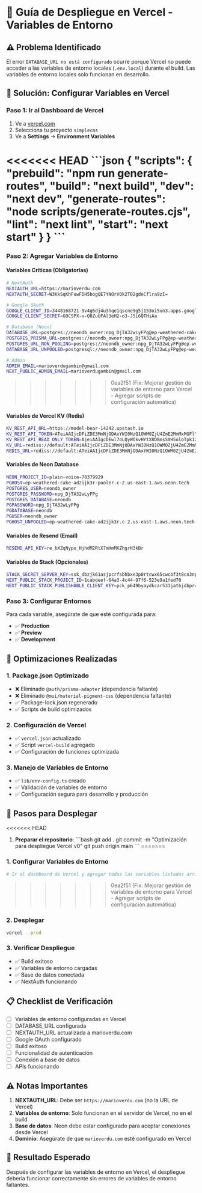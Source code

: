 # 🚀 Guía de Despliegue en Vercel - Variables de Entorno

## ⚠️ Problema Identificado

El error `DATABASE_URL no está configurado` ocurre porque Vercel no puede acceder a las variables de entorno locales (`.env.local`) durante el build. Las variables de entorno locales solo funcionan en desarrollo.

## 🔧 Solución: Configurar Variables en Vercel

### **Paso 1: Ir al Dashboard de Vercel**
1. Ve a [vercel.com](https://vercel.com)
2. Selecciona tu proyecto `simplecms`
3. Ve a **Settings** → **Environment Variables**

<<<<<<< HEAD
\`\`\`json
{
  "scripts": {
    "prebuild": "npm run generate-routes",
    "build": "next build",
    "dev": "next dev",
    "generate-routes": "node scripts/generate-routes.cjs",
    "lint": "next lint",
    "start": "next start"
  }
}
\`\`\`
=======
### **Paso 2: Agregar Variables de Entorno**

#### **Variables Críticas (Obligatorias)**
```bash
# NextAuth
NEXTAUTH_URL=https://marioverdu.com
NEXTAUTH_SECRET=W3KkSqKhFuwFDH5bogQE7YNOrVQk2TO2gdeCflra9zI=

# Google OAuth
GOOGLE_CLIENT_ID=3448168721-9v4g6dj4u3hqe1qscne9g5j153oi5un3.apps.googleusercontent.com
GOOGLE_CLIENT_SECRET=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

# Database (Neon)
DATABASE_URL=postgres://neondb_owner:npg_DjTA32wLyFPg@ep-weathered-cake-ad2ijk3r-pooler.c-2.us-east-1.aws.neon.tech/neondb?sslmode=require
POSTGRES_PRISMA_URL=postgres://neondb_owner:npg_DjTA32wLyFPg@ep-weathered-cake-ad2ijk3r-pooler.c-2.us-east-1.aws.neon.tech/neondb?connect_timeout=15&sslmode=require
POSTGRES_URL_NON_POOLING=postgres://neondb_owner:npg_DjTA32wLyFPg@ep-weathered-cake-ad2ijk3r.c-2.us-east-1.aws.neon.tech/neondb?sslmode=require
DATABASE_URL_UNPOOLED=postgresql://neondb_owner:npg_DjTA32wLyFPg@ep-weathered-cake-ad2ijk3r.c-2.us-east-1.aws.neon.tech/neondb?sslmode=require

# Admin
ADMIN_EMAIL=marioverdugambin@gmail.com
NEXT_PUBLIC_ADMIN_EMAIL=marioverdugambin@gmail.com
```
>>>>>>> 0ea2f51 (Fix: Mejorar gestión de variables de entorno para Vercel - Agregar scripts de configuración automática)

#### **Variables de Vercel KV (Redis)**
```bash
KV_REST_API_URL=https://model-bear-14242.upstash.io
KV_REST_API_TOKEN=ATeiAAIjcDFiZDE3MmNjODAxYWI0NzQ1OWM0ZjU4ZmE2MmMxMGFlY3AxMA
KV_REST_API_READ_ONLY_TOKEN=AjeiAAIgcDEwl7oLQyWOkvHYtX8D8msSXH5oloTpk1z7Cx_SUvH5JA
KV_URL=rediss://default:ATeiAAIjcDFiZDE3MmNjODAxYWI0NzQ1OWM0ZjU4ZmE2MmMxMGFlY3AxMA@model-bear-14242.upstash.io:6379
REDIS_URL=rediss://default:ATeiAAIjcDFiZDE3MmNjODAxYWI0NzQ1OWM0ZjU4ZmE2MmMxMGFlY3AxMA@model-bear-14242.upstash.io:6379
```

#### **Variables de Neon Database**
```bash
NEON_PROJECT_ID=plain-voice-70379929
PGHOST=ep-weathered-cake-ad2ijk3r-pooler.c-2.us-east-1.aws.neon.tech
POSTGRES_USER=neondb_owner
POSTGRES_PASSWORD=npg_DjTA32wLyFPg
POSTGRES_DATABASE=neondb
PGPASSWORD=npg_DjTA32wLyFPg
PGDATABASE=neondb
PGUSER=neondb_owner
PGHOST_UNPOOLED=ep-weathered-cake-ad2ijk3r.c-2.us-east-1.aws.neon.tech
```

#### **Variables de Resend (Email)**
```bash
RESEND_API_KEY=re_bXZqNypo_HjhdM2RtX7mHmMXZhgrH3kBr
```

#### **Variables de Stack (Opcionales)**
```bash
STACK_SECRET_SERVER_KEY=ssk_dbzjk61asjpcrfsbhbxe3p0rtcwx65cwcbf3t8cn3np2r
NEXT_PUBLIC_STACK_PROJECT_ID=1cabdeef-64a3-4c44-97f6-523e9a1fed70
NEXT_PUBLIC_STACK_PUBLISHABLE_CLIENT_KEY=pck_p649byaydkcar531jatbjdbpr4pgqv4syc7dpf3vfgjs8
```

### **Paso 3: Configurar Entornos**

Para cada variable, asegúrate de que esté configurada para:
- ✅ **Production**
- ✅ **Preview** 
- ✅ **Development**

## 🔧 Optimizaciones Realizadas

### **1. Package.json Optimizado**
- ❌ Eliminado `@auth/prisma-adapter` (dependencia faltante)
- ❌ Eliminado `@mui/material-pigment-css` (dependencia faltante)
- ✅ Package-lock.json regenerado
- ✅ Scripts de build optimizados

### **2. Configuración de Vercel**
- ✅ `vercel.json` actualizado
- ✅ Script `vercel-build` agregado
- ✅ Configuración de funciones optimizada

### **3. Manejo de Variables de Entorno**
- ✅ `lib/env-config.ts` creado
- ✅ Validación de variables de entorno
- ✅ Configuración segura para desarrollo y producción

## 🚀 Pasos para Desplegar

<<<<<<< HEAD
1. **Preparar el repositorio**:
   \`\`\`bash
   git add .
   git commit -m "Optimización para despliegue Vercel v0"
   git push origin main
   \`\`\`
=======
### **1. Configurar Variables de Entorno**
```bash
# Ir al dashboard de Vercel y agregar todas las variables listadas arriba
```
>>>>>>> 0ea2f51 (Fix: Mejorar gestión de variables de entorno para Vercel - Agregar scripts de configuración automática)

### **2. Desplegar**
```bash
vercel --prod
```

### **3. Verificar Despliegue**
- ✅ Build exitoso
- ✅ Variables de entorno cargadas
- ✅ Base de datos conectada
- ✅ NextAuth funcionando

## 📋 Checklist de Verificación

- [ ] Variables de entorno configuradas en Vercel
- [ ] DATABASE_URL configurada
- [ ] NEXTAUTH_URL actualizada a marioverdu.com
- [ ] Google OAuth configurado
- [ ] Build exitoso
- [ ] Funcionalidad de autenticación
- [ ] Conexión a base de datos
- [ ] APIs funcionando

## ⚠️ Notas Importantes

1. **NEXTAUTH_URL**: Debe ser `https://marioverdu.com` (no la URL de Vercel)
2. **Variables de entorno**: Solo funcionan en el servidor de Vercel, no en el build
3. **Base de datos**: Neon debe estar configurado para aceptar conexiones desde Vercel
4. **Dominio**: Asegúrate de que `marioverdu.com` esté configurado en Vercel

## 🎯 Resultado Esperado

Después de configurar las variables de entorno en Vercel, el despliegue debería funcionar correctamente sin errores de variables de entorno faltantes.
